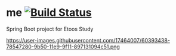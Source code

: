 # me [![Build Status](https://travis-ci.com/alalshow/me.svg?branch=master)](https://travis-ci.com/alalshow/me)
Spring Boot project for Etoos Study 

https://user-images.githubusercontent.com/17464007/60393438-78547280-9b50-11e9-9f11-897131094c51.png
